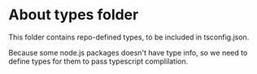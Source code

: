 # About types folder

This folder contains repo-defined types, to be included in tsconfig.json.

Because some node.js packages doesn't have type info, so we need to define types for them to pass typescript complilation.
